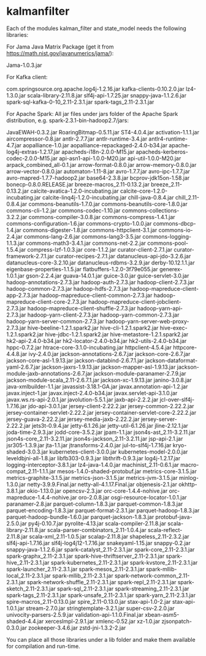 # kalmanfilter
Each of the modules kalman_filter and state_model needs the following libraries:

For Jama Java Matrix Package (get it from https://math.nist.gov/javanumerics/jama/):

Jama-1.0.3.jar

For Kafka client: 

com.springsource.org.apache.log4j-1.2.16.jar
kafka-clients-0.10.2.0.jar
lz4-1.3.0.jar
scala-library-2.11.8.jar
slf4j-api-1.7.25.jar
snappy-java-1.1.2.6.jar
spark-sql-kafka-0-10_2.11-2.3.1.jar
spark-tags_2.11-2.3.1.jar

For Apache Spark:
All jar files under jars folder of the Apache Spark distribution, e.g. spark-2.3.1-bin-hadoop2.7/jars:

JavaEWAH-0.3.2.jar
RoaringBitmap-0.5.11.jar
ST4-4.0.4.jar
activation-1.1.1.jar
aircompressor-0.8.jar
antlr-2.7.7.jar
antlr-runtime-3.4.jar
antlr4-runtime-4.7.jar
aopalliance-1.0.jar
aopalliance-repackaged-2.4.0-b34.jar
apache-log4j-extras-1.2.17.jar
apacheds-i18n-2.0.0-M15.jar
apacheds-kerberos-codec-2.0.0-M15.jar
api-asn1-api-1.0.0-M20.jar
api-util-1.0.0-M20.jar
arpack_combined_all-0.1.jar
arrow-format-0.8.0.jar
arrow-memory-0.8.0.jar
arrow-vector-0.8.0.jar
automaton-1.11-8.jar
avro-1.7.7.jar
avro-ipc-1.7.7.jar
avro-mapred-1.7.7-hadoop2.jar
base64-2.3.8.jar
bcprov-jdk15on-1.58.jar
bonecp-0.8.0.RELEASE.jar
breeze-macros_2.11-0.13.2.jar
breeze_2.11-0.13.2.jar
calcite-avatica-1.2.0-incubating.jar
calcite-core-1.2.0-incubating.jar
calcite-linq4j-1.2.0-incubating.jar
chill-java-0.8.4.jar
chill_2.11-0.8.4.jar
commons-beanutils-1.7.0.jar
commons-beanutils-core-1.8.0.jar
commons-cli-1.2.jar
commons-codec-1.10.jar
commons-collections-3.2.2.jar
commons-compiler-3.0.8.jar
commons-compress-1.4.1.jar
commons-configuration-1.6.jar
commons-crypto-1.0.0.jar
commons-dbcp-1.4.jar
commons-digester-1.8.jar
commons-httpclient-3.1.jar
commons-io-2.4.jar
commons-lang-2.6.jar
commons-lang3-3.5.jar
commons-logging-1.1.3.jar
commons-math3-3.4.1.jar
commons-net-2.2.jar
commons-pool-1.5.4.jar
compress-lzf-1.0.3.jar
core-1.1.2.jar
curator-client-2.7.1.jar
curator-framework-2.7.1.jar
curator-recipes-2.7.1.jar
datanucleus-api-jdo-3.2.6.jar
datanucleus-core-3.2.10.jar
datanucleus-rdbms-3.2.9.jar
derby-10.12.1.1.jar
eigenbase-properties-1.1.5.jar
flatbuffers-1.2.0-3f79e055.jar
generex-1.0.1.jar
gson-2.2.4.jar
guava-14.0.1.jar
guice-3.0.jar
guice-servlet-3.0.jar
hadoop-annotations-2.7.3.jar
hadoop-auth-2.7.3.jar
hadoop-client-2.7.3.jar
hadoop-common-2.7.3.jar
hadoop-hdfs-2.7.3.jar
hadoop-mapreduce-client-app-2.7.3.jar
hadoop-mapreduce-client-common-2.7.3.jar
hadoop-mapreduce-client-core-2.7.3.jar
hadoop-mapreduce-client-jobclient-2.7.3.jar
hadoop-mapreduce-client-shuffle-2.7.3.jar
hadoop-yarn-api-2.7.3.jar
hadoop-yarn-client-2.7.3.jar
hadoop-yarn-common-2.7.3.jar
hadoop-yarn-server-common-2.7.3.jar
hadoop-yarn-server-web-proxy-2.7.3.jar
hive-beeline-1.2.1.spark2.jar
hive-cli-1.2.1.spark2.jar
hive-exec-1.2.1.spark2.jar
hive-jdbc-1.2.1.spark2.jar
hive-metastore-1.2.1.spark2.jar
hk2-api-2.4.0-b34.jar
hk2-locator-2.4.0-b34.jar
hk2-utils-2.4.0-b34.jar
hppc-0.7.2.jar
htrace-core-3.1.0-incubating.jar
httpclient-4.5.4.jar
httpcore-4.4.8.jar
ivy-2.4.0.jar
jackson-annotations-2.6.7.jar
jackson-core-2.6.7.jar
jackson-core-asl-1.9.13.jar
jackson-databind-2.6.7.1.jar
jackson-dataformat-yaml-2.6.7.jar
jackson-jaxrs-1.9.13.jar
jackson-mapper-asl-1.9.13.jar
jackson-module-jaxb-annotations-2.6.7.jar
jackson-module-paranamer-2.7.9.jar
jackson-module-scala_2.11-2.6.7.1.jar
jackson-xc-1.9.13.jar
janino-3.0.8.jar
java-xmlbuilder-1.1.jar
javassist-3.18.1-GA.jar
javax.annotation-api-1.2.jar
javax.inject-1.jar
javax.inject-2.4.0-b34.jar
javax.servlet-api-3.1.0.jar
javax.ws.rs-api-2.0.1.jar
javolution-5.5.1.jar
jaxb-api-2.2.2.jar
jcl-over-slf4j-1.7.16.jar
jdo-api-3.0.1.jar
jersey-client-2.22.2.jar
jersey-common-2.22.2.jar
jersey-container-servlet-2.22.2.jar
jersey-container-servlet-core-2.22.2.jar
jersey-guava-2.22.2.jar
jersey-media-jaxb-2.22.2.jar
jersey-server-2.22.2.jar
jets3t-0.9.4.jar
jetty-6.1.26.jar
jetty-util-6.1.26.jar
jline-2.12.1.jar
joda-time-2.9.3.jar
jodd-core-3.5.2.jar
jpam-1.1.jar
json4s-ast_2.11-3.2.11.jar
json4s-core_2.11-3.2.11.jar
json4s-jackson_2.11-3.2.11.jar
jsp-api-2.1.jar
jsr305-1.3.9.jar
jta-1.1.jar
jtransforms-2.4.0.jar
jul-to-slf4j-1.7.16.jar
kryo-shaded-3.0.3.jar
kubernetes-client-3.0.0.jar
kubernetes-model-2.0.0.jar
leveldbjni-all-1.8.jar
libfb303-0.9.3.jar
libthrift-0.9.3.jar
log4j-1.2.17.jar
logging-interceptor-3.8.1.jar
lz4-java-1.4.0.jar
machinist_2.11-0.6.1.jar
macro-compat_2.11-1.1.1.jar
mesos-1.4.0-shaded-protobuf.jar
metrics-core-3.1.5.jar
metrics-graphite-3.1.5.jar
metrics-json-3.1.5.jar
metrics-jvm-3.1.5.jar
minlog-1.3.0.jar
netty-3.9.9.Final.jar
netty-all-4.1.17.Final.jar
objenesis-2.1.jar
okhttp-3.8.1.jar
okio-1.13.0.jar
opencsv-2.3.jar
orc-core-1.4.4-nohive.jar
orc-mapreduce-1.4.4-nohive.jar
oro-2.0.8.jar
osgi-resource-locator-1.0.1.jar
paranamer-2.8.jar
parquet-column-1.8.3.jar
parquet-common-1.8.3.jar
parquet-encoding-1.8.3.jar
parquet-format-2.3.1.jar
parquet-hadoop-1.8.3.jar
parquet-hadoop-bundle-1.6.0.jar
parquet-jackson-1.8.3.jar
protobuf-java-2.5.0.jar
py4j-0.10.7.jar
pyrolite-4.13.jar
scala-compiler-2.11.8.jar
scala-library-2.11.8.jar
scala-parser-combinators_2.11-1.0.4.jar
scala-reflect-2.11.8.jar
scala-xml_2.11-1.0.5.jar
scalap-2.11.8.jar
shapeless_2.11-2.3.2.jar
slf4j-api-1.7.16.jar
slf4j-log4j12-1.7.16.jar
snakeyaml-1.15.jar
snappy-0.2.jar
snappy-java-1.1.2.6.jar
spark-catalyst_2.11-2.3.1.jar
spark-core_2.11-2.3.1.jar
spark-graphx_2.11-2.3.1.jar
spark-hive-thriftserver_2.11-2.3.1.jar
spark-hive_2.11-2.3.1.jar
spark-kubernetes_2.11-2.3.1.jar
spark-kvstore_2.11-2.3.1.jar
spark-launcher_2.11-2.3.1.jar
spark-mesos_2.11-2.3.1.jar
spark-mllib-local_2.11-2.3.1.jar
spark-mllib_2.11-2.3.1.jar
spark-network-common_2.11-2.3.1.jar
spark-network-shuffle_2.11-2.3.1.jar
spark-repl_2.11-2.3.1.jar
spark-sketch_2.11-2.3.1.jar
spark-sql_2.11-2.3.1.jar
spark-streaming_2.11-2.3.1.jar
spark-tags_2.11-2.3.1.jar
spark-unsafe_2.11-2.3.1.jar
spark-yarn_2.11-2.3.1.jar
spire-macros_2.11-0.13.0.jar
spire_2.11-0.13.0.jar
stax-api-1.0-2.jar
stax-api-1.0.1.jar
stream-2.7.0.jar
stringtemplate-3.2.1.jar
super-csv-2.2.0.jar
univocity-parsers-2.5.9.jar
validation-api-1.1.0.Final.jar
xbean-asm5-shaded-4.4.jar
xercesImpl-2.9.1.jar
xmlenc-0.52.jar
xz-1.0.jar
zjsonpatch-0.3.0.jar
zookeeper-3.4.6.jar
zstd-jni-1.3.2-2.jar

You can place all those libraries under a lib folder and make them available for compilation and run-time.
